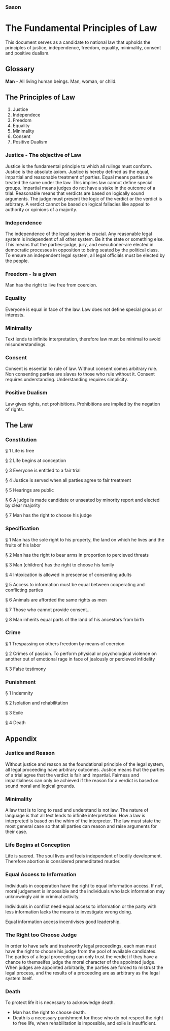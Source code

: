 ### Sason
# The Fundamental Principles of Law
This document serves as a candidate to national law that upholds the principles of justice, independence, freedom, equality, minimality, consent and positive dualism.

## Glossary
**Man** - All living human beings. Man, woman, or child.

## The Principles of Law
1. Justice
2. Independece
3. Freedom
4. Equality
6. Minimality
7. Consent
8. Positive Dualism

### Justice - The objective of Law
Justice is the fundamental principle to which all rulings must conform. Justice is the absolute axiom. Justice is hereby defined as the equal, impartial and reasonable treatment of parties. Equal means parties are treated the same under the law. This implies law cannot define special groups. Impartial means judges do not have a stake in the outcome of a trial. Reasonable means that verdicts are based on logically sound arguments. The judge must present the logic of the verdict or the verdict is arbitrary. A verdict cannot be based on logical fallacies like appeal to authority or opinions of a majority.

### Independence
The independence of the legal system is crucial. Any reasonable legal system is independent of all other system. Be it the state or something else. This means that the parties–judge, jury, and executioner–are elected in democratic processes in opposition to being seated by the political class. To ensure an independent legal system, all legal officials must be elected by the people.

### Freedom - Is a given
Man has the right to live free from coercion.

### Equality
Everyone is equal in face of the law. Law does not define special groups or interests. 

### Minimality
Text lends to infinite interpretation, therefore law must be minimal to avoid misunderstandings.

### Consent
Consent is essential to rule of law. Without consent comes arbitrary rule. Non consenting parties are slaves to those who rule without it. Consent requires understanding. Understanding requires simplicity.

### Positive Dualism
Law gives rights, not prohibitions. Prohibitions are implied by the negation of rights. 

## The Law
### Constitution
§ 1
Life is free

§ 2 
Life begins at conception

§ 3
Everyone is entitled to a fair trial

§ 4
Justice is served when all parties agree to fair treatment

§ 5
Hearings are public

§ 6
A judge is made candidate or unseated by minority report and elected by clear majority

§ 7
Man has the right to choose his judge

### Specification
§ 1
Man has the sole right to his property, the land on which he lives and the fruits of his labor

§ 2
Man has the right to bear arms in proportion to percieved threats

§ 3
Man (children) has the right to choose his family

§ 4
Intoxication is allowed in prescense of consenting adults

§ 5
Access to information must be equal between cooperating and conflicting parties

§ 6
Animals are afforded the same rights as men

§ 7
Those who cannot provide consent...

§ 8
Man inherits equal parts of the land of his ancestors from birth

### Crime
§ 1 Trespassing on others freedom by means of coercion

§ 2 Crimes of passion. To perform physical or psychological violence on another out of emotional rage in face of jealously or percieved infidelity

§ 3 False testimony

### Punishment
§ 1 Indemnity

§ 2 Isolation and rehabilitation

§ 3 Exile

§ 4 Death

## Appendix

### Justice and Reason
Without justice and reason as the foundational principle of the legal system, all legal proceeding have arbitrary outcomes. Justice means that the parties of a trial agree that the verdict is fair and impartial. Fairness and impartialness can only be achieved if the reason for a verdict is based on sound moral and logical grounds. 

### Minimality
A law that is to long to read and understand is not law. The nature of language is that all text lends to infinite interpretation. How a law is interpreted is based on the whim of the interpreter. The law must state the most general case so that all parties can reason and raise arguments for their case. 

### Life Begins at Conception
Life is sacred. The soul lives and feels independent of bodily development. Therefore abortion is considered premeditated murder.

### Equal Access to Information
Individuals in cooperation have the right to equal information access. If not, moral judgement is impossible and the individuals who lack information may unknowingly aid in criminal activity. 

Individuals in conflict need equal access to information or the party with less information lacks the means to investigate wrong doing.

Equal information access incentivises good leadership.

### The Right too Choose Judge
In order to have safe and trustworthy legal proceedings, each man must have the right to choose his judge from the pool of available candidates. The parties of a legal proceeding can only trust the verdict if they have a chance to themselfes judge the moral character of the appointed judge. When judges are appointed arbitrarily, the parties are forced to mistrust the legal process, and the results of a proceeding are as arbitrary as the legal system itself. 

### Death
To protect life it is necessary to acknowledge death. 
* Man has the right to choose death.
* Death is a necessary punishment for those who do not respect the right to free life, when rehabilitation is impossible, and exile is insufficient. 

